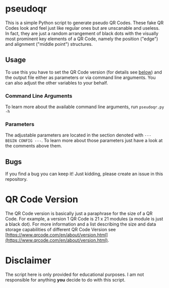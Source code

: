 # pseudoqr
This is a simple Python script to generate pseudo QR Codes. These fake QR Codes look and feel just like regular ones but are unscanable and useless. In fact, they are just a random arrangement of black dots with the visually most prominent key elements of a QR Code, namely the position ("edge") and alignment ("middle point") structures.

## Usage
To use this you have to set the QR Code version (for details see [below](#qr-code-version)) and the output file either as parameters or via command line arguments. You can also adjust the other variables to your behalf.

### Command Line Arguments
To learn more about the available command line arguments, run `pseudoqr.py -h`
    
### Parameters
The adjustable parameters are located in the section denoted with `--- BEGIN CONFIG ---`. To learn more about those parameters just have a look at the comments above them.

## Bugs
If you find a bug you can keep it! Just kidding, please create an issue in this repository.

# QR Code Version
The QR Code version is basically just a paraphrase for the size of a QR Code. For example, a version 1 QR Code is 21 x 21 modules (a module is just a black dot). For more information and a list describing the size and data storage capabilities of different QR Code Version see [https://www.qrcode.com/en/about/version.html](https://www.qrcode.com/en/about/version.html).

# Disclaimer
The script here is only provided for educational purposes. I am not responsible for anything **you** decide to do with this script.